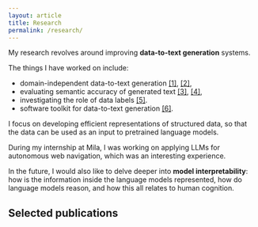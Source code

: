 ```yaml
---
layout: article
title: Research
permalink: /research/
---
```


My research revolves around improving **data-to-text generation** systems.

The things I have worked on include:
- domain-independent data-to-text generation [[1]](#neural_pipeline), [[2]](#iterative_editing),
- evaluating semantic accuracy of generated text [[3]](#text_in_context), [[4]](#semacc),
- investigating the role of data labels [[5]](#rel2text).
- software toolkit for data-to-text generation [[6]](#tabgenie).

I focus on developing efficient representations of structured data, so that the data can be used as an input to pretrained language models. 

During my internship at Mila, I was working on applying LLMs for autonomous web navigation, which was an interesting experience.

In the future, I would also like to delve deeper into **model interpretability**: how is the information inside the language models represented, how do language models reason, and how this all relates to human cognition.

## Selected publications
<!-- See my **<img src="/assets/icons/scholar.png" style="display: inline"> [Google Scholar](https://scholar.google.cz/citations?user=6NnuRB8AAAAJ)** profile for the full list of my publications. -->